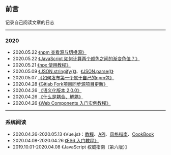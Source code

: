 ## 前言
记录自己阅读文章的日志

---------

### 2020
- 2020.05.22 [《npm 查看源与切换源》](https://zhuanlan.zhihu.com/p/35856841)
- 2020.05.22 [《JavaScript 如何计算两个颜色之间的渐变色值？》](https://segmentfault.com/a/1190000018681564)
- 2020.05.21 [《npx 使用教程》](http://www.ruanyifeng.com/blog/2019/02/npx.html)
- 2020.05.09 [《JSON.stringify()》](https://developer.mozilla.org/zh-CN/docs/Web/JavaScript/Reference/Global_Objects/JSON/stringify)、[《JSON.parse()》](https://developer.mozilla.org/zh-CN/docs/Web/JavaScript/Reference/Global_Objects/JSON/parse)
- 2020.05.07 [《如何发布第一个属于自己的npm包》](https://segmentfault.com/a/1190000013940567)
- 2020.04.28 [《Gitlab Fork项目同步源项目更新》](https://blog.csdn.net/qq_38835878/article/details/81195400)
- 2020.04.26 [《语义化版本 2.0.0》](https://semver.org/lang/zh-CN/)
- 2020.04.26 [《什么是耦合、解耦》](https://www.jianshu.com/p/16307f8f1324)
- 2020.04.26 [《Web Components 入门实例教程》](http://www.ruanyifeng.com/blog/2019/08/web_components.html)

---------

### 系统阅读
- 2020.04.26-2020.05.13 《Vue.js》：[教程](https://cn.vuejs.org/v2/guide/)、[API](https://cn.vuejs.org/v2/api/)、[风格指南](https://cn.vuejs.org/v2/style-guide/)、[CookBook](https://cn.vuejs.org/v2/cookbook/index.html)
- 2020.04.08-2020.04.26 [《ES6 入门教程》](https://es6.ruanyifeng.com/)
- 2019.10.01-2020.04.08 《JavaScript 权威指南（第六版）》
